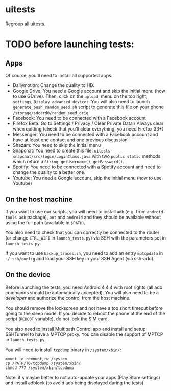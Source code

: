 uitests
=======

Regroup all uitests.

TODO before launching tests:
============================

Apps
----

Of course, you'll need to install all supported apps:

* Dailymotion: Change the quality to HD.
* Google Drive: You need a Google account and skip the initial menu (how to use GDrive). Then, click on the `upload`, menu on the top right, `settings`, `Display advanced devices`. You will also need to launch `generate_push_random_seed.sh` script to generate this file on your phone `/storage/sdcard0/random_seed_orig`
* Facebook: You need to be connected with a Facebook account
* Firefox Beta: Go to Settings / Privacy / Clear Private Data / Always clear when quitting (check that you'll clear everything, you need Firefox 33+)
* Messenger: You need to be connected with a Facebook account and have at least one contact and one previous discussion
* Shazam: You need to skip the initial menu
* Snapchat: You need to create this file: `uitests-snapchat/src/login/LoginClass.java` with two `public static` methods which return a `String`: `getUsername()`, `getPassword()`.
* Spotify: You need to be connected with a Spotify account and need to change the quality to a better one.
* Youtube: You need a Google account, skip the initial menu (how to use Youtube)


On the host machine
-------------------

If you want to use our scripts, you will need to install `adb` (e.g. from `android-tools-adb` package), `ant` and `android` and they should be available without using the full path (available in `$PATH`).

You also need to check that you can correctly be connected to the router (or change `CTRL_WIFI` in `launch_tests.py`) via SSH with the parameters set in `launch_tests.py`.

If you want to use `backup_traces.sh`, you need to add an entry `mptcpdata` in `~/.ssh/config` and load your SSH key in your SSH Agent (via ssh-add).


On the device
-------------

Before launching the tests, you need Android 4.4.4 with root rights (all adb commands should be automatically accepted).
You will also need to be a _developer_ and authorize the control from the host machine.

You should remove the lockscreen and not have a too short timeout before going to the sleep mode. If you decide to reboot the phone at the end of the script (`REBOOT` variable), do not lock the SIM card.

You also need to install Multipath Control app and install and setup SSHTunnel to have a MPTCP proxy. You can disable the support of MPTCP in `launch_tests.py`.

You will need to install `tcpdump` binary in `/system/xbin/`:

    mount -o remount,rw /system
    cp /PATH/TO/tcpdump /system/xbin/
    chmod 777 /system/xbin/tcpdump

Note: it's maybe better to not auto-update your apps (Play Store settings) and install adblock (to avoid ads being displayed during the tests).
